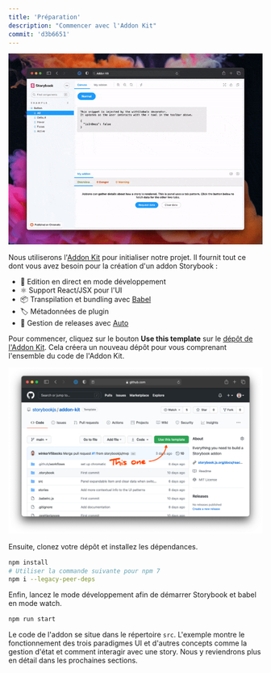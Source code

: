 ```yaml
---
title: 'Préparation'
description: "Commencer avec l'Addon Kit"
commit: 'd3b6651'
---
```


![](../../images/addon-kit-demo.gif)

Nous utiliserons l'[Addon Kit](https://github.com/storybookjs/addon-kit) pour initialiser notre projet. Il fournit tout ce dont vous avez besoin pour la création d'un addon Storybook :

- 📝 Edition en direct en mode développement
- ⚛️ Support React/JSX pour l'UI
- 📦 Transpilation et bundling avec [Babel](http://babeljs.io/)
- 🏷 Métadonnées de plugin
- 🚢 Gestion de releases avec [Auto](https://github.com/intuit/auto)

Pour commencer, cliquez sur le bouton **Use this template** sur le [dépôt de l'Addon Kit](https://github.com/storybookjs/addon-kit). Cela créera un nouveau dépôt pour vous comprenant l'ensemble du code de l'Addon Kit.

![](../../images/addon-kit.png)

Ensuite, clonez votre dépôt et installez les dépendances.

```bash
npm install
# Utiliser la commande suivante pour npm 7
npm i --legacy-peer-deps
```

Enfin, lancez le mode développement afin de démarrer Storybook et babel en mode watch.

```bash
npm run start
```

Le code de l'addon se situe dans le répertoire `src`. L'exemple montre le fonctionnement des trois paradigmes UI et d'autres concepts comme la gestion d'état et comment interagir avec une story. Nous y reviendrons plus en détail dans les prochaines sections.
